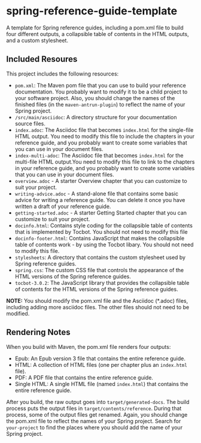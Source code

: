 # spring-reference-guide-template
A template for Spring reference guides, including a pom.xml file to build four different outputs, a collapsible table of contents in the HTML outputs, and a custom stylesheet.

## Included Resoures

This project includes the following resources:

- `pom.xml`: The Maven pom file that you can use to build your reference documentation. You probably want to modify it to be a child project to your software project. Also, you should change the names of the finished files (in the `maven-antrun-plugin`) to reflect the name of your Spring project.
- `/src/main/asciidoc`: A directory structure for your documentation source files.
- `index.adoc`: The Asciidoc file that becomes `index.html` for the single-file HTML output. You need to modify this file to include the chapters in your reference guide, and you probably want to create some variables that you can use in your document files.
- `index-multi-adoc`: The Asciidoc file that becomes `index.html` for the multi-file HTML output.You need to modify this file to link to the chapters in your reference guide, and you probably want to create some variables that you can use in your document files.
- `overview.adoc` - A starter Overview chapter that you can customize to suit your project.
- `writing-advice.adoc` - A stand-alone file that contains some basic advice for writing a reference guide. You can delete it once you have written a draft of your reference guide.
- `getting-started.adoc` - A starter Getting Started chapter that you can customize to suit your project.
- `docinfo.html`: Contains style coding for the collapsible table of contents that is implemented by Tocbot. You should not need to modify this file
- `docinfo-footer.html`: Contains JavaScript that makes the collapsible table of contents work - by using the Tocbot libary. You should not need to modify this file.
- `stylesheets`: A directory that contains the custom stylesheet used by Spring reference guides.
 - `spring.css`: The custom CSS file that controls the appearance of the HTML versions of the Spring reference guides.
- `tocbot-3.0.2`: The JavaScript library that provides the collapsible table of contents for the HTML versions of the Spring reference guides.

**NOTE:** You should modify the pom.xml file and the Asciidoc (\*.adoc) files, including adding more asciidoc files. The other files should not need to be modified.

## Rendering Notes

When you build with Maven, the pom.xml file renders four outputs:
- Epub: An Epub version 3 file that contains the entire reference guide.
- HTML: A collection of HTML files (one per chapter plus an `index.html` file).
- PDF: A PDF file that contains the entire reference guide.
- Single HTML: A single HTML file (named `index.html`) that contains the entire reference guide.

After you build, the raw output goes into `target/generated-docs`. The build process puts the output files in `target/contents/reference`. During that process, some of the output files get renamed. Again, you should change the pom.xml file to reflect the names of your Spring project. Search for `your-project` to find the places where you should add the name of your Spring project.
